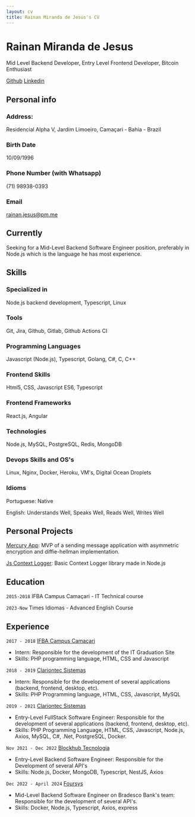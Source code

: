 ```yaml
---
layout: cv
title: Rainan Miranda de Jesus's CV
---
```

# Rainan Miranda de Jesus
Mid Level Backend Developer, Entry Level Frontend Developer, Bitcoin Enthusiast

<div id="webaddress">
    <a href="https://github.com/rainanDeveloper" target="_blank">Github</a>
    <a href="https://www.linkedin.com/in/rainanmjesus/" target="_blank">Linkedin</a>
</div>

## Personal info

### Address: 

Residencial Alpha V, Jardim Limoeiro, Camaçari - Bahia - Brazil

### Birth Date

10/09/1996

### Phone Number (with Whatsapp)

(71) 98938-0393

### Email

<a href="mailto:rainan.jesus@pm.me">rainan.jesus@pm.me</a>

## Currently

Seeking for a Mid-Level Backend Software Engineer position, preferably in Node.js which is the language he has most experience.

## Skills

### Specialized in

Node.js backend development, Typescript, Linux

### Tools

Git, Jira, Github, Gitlab, Github Actions CI

### Programming Languages

Javascript (Node.js), Typescript, Golang, C#, C, C++

### Frontend Skills

Html5, CSS, Javascript ES6, Typescript

### Frontend Frameworks

React.js, Angular

### Technologies

Node.js, MySQL, PostgreSQL, Redis, MongoDB

### Devops Skills and OS's

Linux, Nginx, Docker, Heroku, VM's, Digital Ocean Droplets

### Idioms

Portuguese: Native

English: Understands Well, Speaks Well, Reads Well, Writes Well

## Personal Projects

<a href="https://github.com/rainanDeveloper/MercuryApp" target="_blank">Mercury App</a>: MVP of a sending message application with asymmetric encryption and diffie-hellman implementation.

<a href="https://github.com/rainanDeveloper/js-context-logger" target="_blank">Js Context Logger</a>: Basic Context Logger library made in Node.js

## Education

`2015-2018`
IFBA Campus Camaçari - IT Technical course

`2023-Now`
Times Idiomas - Advanced English Course

## Experience

`2017 - 2018`
<a href="https://portal.ifba.edu.br/camacari" target="_blank">IFBA Campus Camaçari</a>

- Intern: Responsible for the development of the IT Graduation Site
- Skills: PHP programming language, HTML, CSS and Javascript

`2018 - 2019`
<a href="http://clariontec.com.br" target="_blank">Clariontec Sistemas</a>

- Intern: Responsible for the development of several applications (backend, frontend, desktop, etc).
- Skills: PHP Programming language, HTML, CSS, Javascript, MySQL

`2019 - 2021`
<a href="http://clariontec.com.br" target="_blank">Clariontec Sistemas</a>

- Entry-Level FullStack Software Engineer: Responsible for the development of several applications (backend, frontend, desktop, etc).
- Skills: PHP Programming Language, HTML, CSS, Javascript, Node.js, Axios, MySQL, C#, .Net, PostgreSQL, Docker.

`Nov 2021 - Dec 2022`
<a href="https://www.linkedin.com/company/blockhub-builders" target="_blank">Blockhub Tecnologia</a>

- Entry-Level Backend Software Engineer: Responsible for the Development of several API's
- Skills: Node.js, Docker, MongoDB, Typescript, NestJS, Axios

`Dec 2022 - April 2024`
<a href="https://foursys.com.br/" target="_blank">Foursys</a>

- Mid-Level Backend Software Engineer on Bradesco Bank's team: Responsible for the development of several API's.
- Skills: Docker, Node.js, Typescript, Axios, express

<!-- ### Footer

Last updated: April 2024 -->


